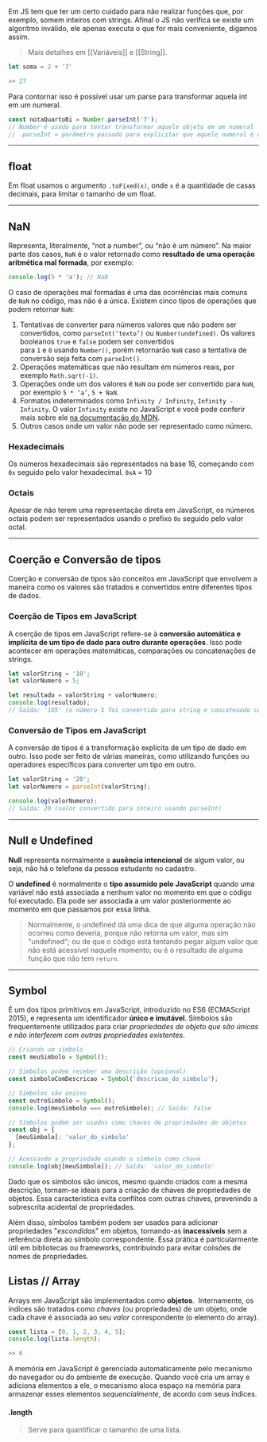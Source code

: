 Em JS tem que ter um certo cuidado para não realizar funções que, por exemplo, somem inteiros com strings. Afinal o JS não verifica se existe um algoritmo inválido, ele apenas executa o que for mais conveniente, digamos assim. 

>Mais detalhes em [[Variáveis]] e [[String]].

```js
let soma = 2 + '7'

>> 27
```

Para contornar isso é possível usar um parse para transformar aquela int em um numeral.

```js
const notaQuartoBi = Number.parseInt('7');
// Number é usado para tentar transformar aquele objeto em um numeral
// .parseInt = parâmetro passado para explicitar que aquele numeral é um inteiro
```

---
## float

Em float usamos o argumento `.toFixed(x)`, onde `x` é a quantidade de casas decimais, para limitar o tamanho de um float.

---
## NaN

Representa, literalmente, “not a number”, ou “não é um número”. Na maior parte dos casos, `NaN` é o valor retornado como **resultado de uma operação aritmética mal formada**, por exemplo:

```js
console.log(5 * 'a'); // NaN
```

O caso de operações mal formadas é uma das ocorrências mais comuns de `NaN` no código, mas não é a única. Existem cinco tipos de operações que podem retornar `NaN`:

1. Tentativas de converter para números valores que não podem ser convertidos, como `parseInt(‘texto’)` ou `Number(undefined)`. Os valores booleanos `true` e `false` podem ser convertidos para `1` e `0` usando `Number()`, porém retornarão `NaN` caso a tentativa de conversão seja feita com `parseInt()`.
2. Operações matemáticas que não resultam em números reais, por exemplo `Math.sqrt(-1)`.
3. Operações onde um dos valores é `NaN` ou pode ser convertido para `NaN`, por exemplo `5 * ‘a’`, `5 + NaN`.
4. Formatos indeterminados como `Infinity / Infinity`, `Infinity - Infinity`. O valor `Infinity` existe no JavaScript e você pode conferir mais sobre ele [na documentação do MDN](https://developer.mozilla.org/en-US/docs/Web/JavaScript/Reference/Global_Objects/Infinity).
5. Outros casos onde um valor não pode ser representado como número.

### Hexadecimais

Os números hexadecimais são representados na base 16, começando com `0x` seguido pelo valor hexadecimal.
	`0xA` = 10

### Octais

Apesar de não terem uma representação direta em JavaScript, os números octais podem ser representados usando o prefixo `0o` seguido pelo valor octal.

---
## Coerção e Conversão de tipos

Coerção e conversão de tipos são conceitos em JavaScript que envolvem a maneira como os valores são tratados e convertidos entre diferentes tipos de dados.

### Coerção de Tipos em JavaScript

A coerção de tipos em JavaScript refere-se à **conversão automática e implícita de um tipo de dado para outro durante operações**. Isso pode acontecer em operações matemáticas, comparações ou concatenações de strings.

```js
let valorString = '10';
let valorNumero = 5;

let resultado = valorString + valorNumero;
console.log(resultado); 
// Saída: '105' (o número 5 foi convertido para string e concatenado com a string ‘10’)
```

### Conversão de Tipos em JavaScript

A conversão de tipos é a transformação explícita de um tipo de dado em outro. Isso pode ser feito de várias maneiras, como utilizando funções ou operadores específicos para converter um tipo em outro.

```js
let valorString = '20';
let valorNumero = parseInt(valorString);

console.log(valorNumero); 
// Saída: 20 (valor convertido para inteiro usando parseInt)
```

---
## Null e Undefined

**Null** representa normalmente a **ausência intencional** de algum valor, ou seja, não há o telefone da pessoa estudante no cadastro.

O **undefined** é normalmente o **tipo assumido pelo JavaScript** quando uma variável não está associada a nenhum valor no momento em que o código foi executado. Ela pode ser associada a um valor posteriormente ao momento em que passamos por essa linha.

>Normalmente, o undefined dá uma dica de que alguma operação não ocorreu como deveria, porque não retorna um valor, mas sim "undefined"; ou de que o código está tentando pegar algum valor que não está acessível naquele momento; ou é o resultado de alguma função que não tem `return`.

---
## Symbol

É um dos tipos primitivos em JavaScript, introduzido no ES6 (ECMAScript 2015), e representa um identificador **único e imutável**. Símbolos são frequentemente utilizados para criar *propriedades de objeto que são únicas e não interferem com outras propriedades existentes*.

```js
// Criando um símbolo
const meuSimbolo = Symbol();

// Símbolos podem receber uma descrição (opcional)
const simboloComDescricao = Symbol('descricao_do_simbolo');

// Símbolos são únicos
const outroSimbolo = Symbol();
console.log(meuSimbolo === outroSimbolo); // Saída: false

// Símbolos podem ser usados como chaves de propriedades de objetos
const obj = {
  [meuSimbolo]: 'valor_do_simbolo'
};

// Acessando a propriedade usando o símbolo como chave
console.log(obj[meuSimbolo]); // Saída: 'valor_do_simbolo'
```

Dado que os símbolos são únicos, mesmo quando criados com a mesma descrição, tornam-se ideais para a criação de chaves de propriedades de objetos. Essa característica evita conflitos com outras chaves, prevenindo a sobrescrita acidental de propriedades.

Além disso, símbolos também podem ser usados para adicionar propriedades "*escondidas*" em objetos, tornando-as **inacessíveis** sem a referência direta ao símbolo correspondente. Essa prática é particularmente útil em bibliotecas ou frameworks, contribuindo para evitar colisões de nomes de propriedades.

## Listas // Array

Arrays em JavaScript são implementados como **objetos**.  Internamente, os índices são tratados como *chaves* (ou propriedades) de um objeto, onde cada chave é associada ao seu *valor* correspondente (o elemento do array).

```js
const lista = [0, 1, 2, 3, 4, 5];
console.log(lista.length);

>> 6
```

A memória em JavaScript é gerenciada automaticamente pelo mecanismo do navegador ou do ambiente de execução. Quando você cria um array e adiciona elementos a ele, o mecanismo aloca espaço na memória para armazenar esses elementos *sequencialmente*, de acordo com seus índices.

#### .length
>Serve para quantificar o tamanho de uma lista.

